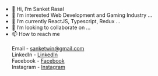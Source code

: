 - 👋 Hi, I’m Sanket Rasal
- 👀 I’m interested Web Development and Gaming Industry ...
- 🌱 I’m currently ReactJS, Typescript, Redux ...
- 💞️ I’m looking to collaborate on ...
- 📫 How to reach me <br/><br/>
Email - sanketwin@gmail.com<br/>
LinkedIn - <a href="https://https://www.linkedin.com/in/sanket-rasal/">LinkedIn</a><br/>
Facebook - <a href="https://www.facebook.com/nuked18">Facebook</a><br/>
Instagram - <a href="https://www.instagram.com/i_iz_sanket">Instagram</a>

